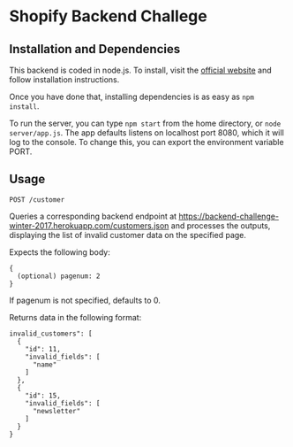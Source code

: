 # Shopify Backend Challege

## Installation and Dependencies

This backend is coded in node.js. To install, visit the [official website](https://nodejs.org/) and follow installation instructions.

Once you have done that, installing dependencies is as easy as `npm install`.

To run the server, you can type `npm start` from the home directory, or `node server/app.js`. The app defaults listens on localhost port 8080, which it will log to the console. To change this, you can export the environment variable PORT.

## Usage

```
POST /customer
```

Queries a corresponding backend endpoint at https://backend-challenge-winter-2017.herokuapp.com/customers.json and processes the outputs, displaying the list of invalid
customer data on the specified page. 


Expects the following body:

    {
      (optional) pagenum: 2
    }

If pagenum is not specified, defaults to 0.


Returns data in the following format:

    invalid_customers": [
      {
        "id": 11,
        "invalid_fields": [
          "name"
        ]
      },
      {
        "id": 15,
        "invalid_fields": [
          "newsletter"
        ]
      }
    }
